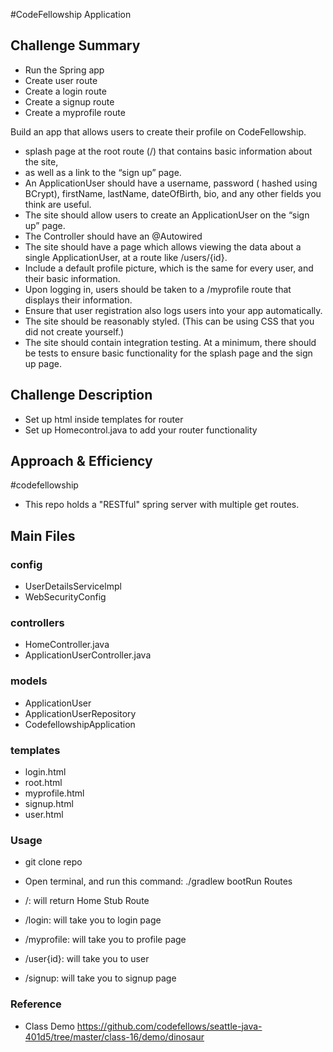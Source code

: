 #CodeFellowship Application
## Challenge Summary
* Run the Spring app
* Create user route 
* Create a login route 
* Create a signup route
* Create a myprofile route



Build an app that allows users to create their profile on CodeFellowship.

* splash page at the root route (/) that contains basic information about the site, 
* as well as a link to the “sign up” page.
* An ApplicationUser should have a username, password ( hashed using BCrypt), firstName, lastName, dateOfBirth, bio, and any other fields you think are useful.
* The site should allow users to create an ApplicationUser on the “sign up” page.
* The Controller should have an @Autowired 
* The site should have a page which allows viewing the data about a single ApplicationUser, at a route like /users/{id}.
* Include a default profile picture, which is the same for every user, and their basic information.
* Upon logging in, users should be taken to a /myprofile route that displays their information.
* Ensure that user registration also logs users into your app automatically.
* The site should be reasonably styled. (This can be using CSS that you did not create yourself.)
* The site should contain integration testing. At a minimum, there should be tests to ensure basic functionality for the splash page and the sign up page.
## Challenge Description
* Set up html inside templates for router
* Set up Homecontrol.java to add your router functionality

## Approach & Efficiency

#codefellowship
* This repo holds a "RESTful" spring server with multiple get routes.


## Main Files

### config
* UserDetailsServicelmpl
* WebSecurityConfig

### controllers
* HomeController.java
* ApplicationUserController.java


### models
* ApplicationUser
* ApplicationUserRepository
* CodefellowshipApplication

### templates
* login.html
* root.html
* myprofile.html
* signup.html
* user.html



### Usage
* git clone repo

* Open terminal, and run this command: ./gradlew bootRun
Routes
* /: will return Home Stub Route
* /login: will take you to login page
* /myprofile: will take you to profile page
* /user{id}: will take you to user 
* /signup: will take you to signup page


### Reference 
* Class Demo https://github.com/codefellows/seattle-java-401d5/tree/master/class-16/demo/dinosaur
